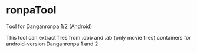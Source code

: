 # ronpaTool
Tool for Danganronpa 1/2 (Android)

This tool can extract files from .obb and .ab (only movie files) containers for android-version Danganronpa 1 and 2
